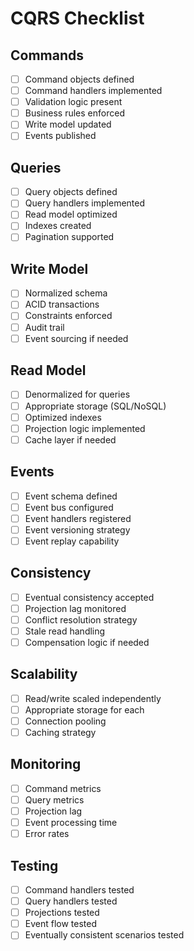 # CQRS Checklist

## Commands

- [ ] Command objects defined
- [ ] Command handlers implemented
- [ ] Validation logic present
- [ ] Business rules enforced
- [ ] Write model updated
- [ ] Events published

## Queries

- [ ] Query objects defined
- [ ] Query handlers implemented
- [ ] Read model optimized
- [ ] Indexes created
- [ ] Pagination supported

## Write Model

- [ ] Normalized schema
- [ ] ACID transactions
- [ ] Constraints enforced
- [ ] Audit trail
- [ ] Event sourcing if needed

## Read Model

- [ ] Denormalized for queries
- [ ] Appropriate storage (SQL/NoSQL)
- [ ] Optimized indexes
- [ ] Projection logic implemented
- [ ] Cache layer if needed

## Events

- [ ] Event schema defined
- [ ] Event bus configured
- [ ] Event handlers registered
- [ ] Event versioning strategy
- [ ] Event replay capability

## Consistency

- [ ] Eventual consistency accepted
- [ ] Projection lag monitored
- [ ] Conflict resolution strategy
- [ ] Stale read handling
- [ ] Compensation logic if needed

## Scalability

- [ ] Read/write scaled independently
- [ ] Appropriate storage for each
- [ ] Connection pooling
- [ ] Caching strategy

## Monitoring

- [ ] Command metrics
- [ ] Query metrics
- [ ] Projection lag
- [ ] Event processing time
- [ ] Error rates

## Testing

- [ ] Command handlers tested
- [ ] Query handlers tested
- [ ] Projections tested
- [ ] Event flow tested
- [ ] Eventually consistent scenarios tested
